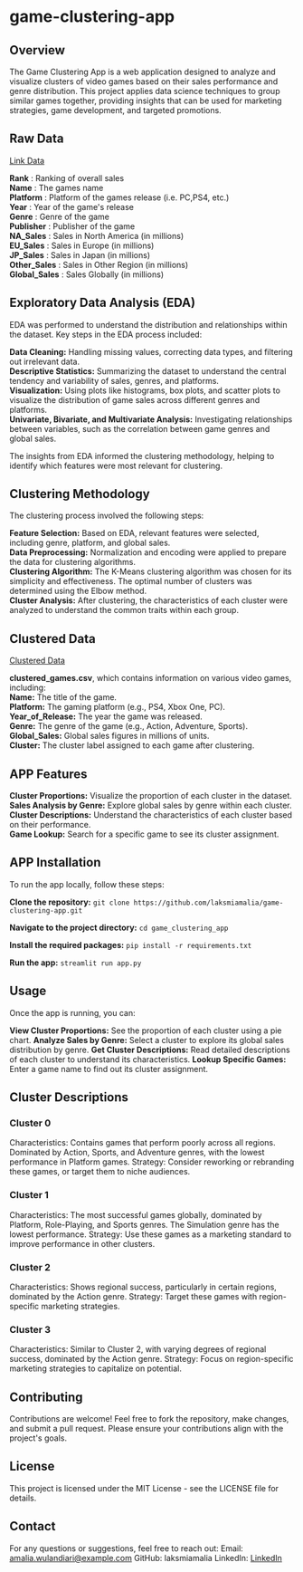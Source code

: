 # game-clustering-app

## Overview
The Game Clustering App is a web application designed to analyze and visualize clusters of video games based on their sales performance and genre distribution. This project applies data science techniques to group similar games together, providing insights that can be used for marketing strategies, game development, and targeted promotions.

## Raw Data
[Link Data](https://www.kaggle.com/datasets/gregorut/videogamesales/data)

**Rank**            : Ranking of overall sales <br/>
**Name**            : The games name <br/>
**Platform**        : Platform of the games release (i.e. PC,PS4, etc.) <br/>
**Year**            : Year of the game's release <br/> 
**Genre**           : Genre of the game <br/> 
**Publisher**       : Publisher of the game <br/> 
**NA_Sales**        : Sales in North America (in millions) <br/>
**EU_Sales**        : Sales in Europe (in millions) <br/>
**JP_Sales**        : Sales in Japan (in millions) <br/>
**Other_Sales**     : Sales in Other Region (in millions) <br/>
**Global_Sales**    : Sales Globally (in millions) <br/>

## Exploratory Data Analysis (EDA)

EDA was performed to understand the distribution and relationships within the dataset. Key steps in the EDA process included:

**Data Cleaning:** Handling missing values, correcting data types, and filtering out irrelevant data. <br/>
**Descriptive Statistics:** Summarizing the dataset to understand the central tendency and variability of sales, genres, and platforms. <br/>
**Visualization:** Using plots like histograms, box plots, and scatter plots to visualize the distribution of game sales across different genres and platforms. <br/>
**Univariate, Bivariate, and Multivariate Analysis:** Investigating relationships between variables, such as the correlation between game genres and global sales.<br/>

The insights from EDA informed the clustering methodology, helping to identify which features were most relevant for clustering.

## Clustering Methodology

The clustering process involved the following steps:

**Feature Selection:** Based on EDA, relevant features were selected, including genre, platform, and global sales. <br/>
**Data Preprocessing:** Normalization and encoding were applied to prepare the data for clustering algorithms. <br/>
**Clustering Algorithm:** The K-Means clustering algorithm was chosen for its simplicity and effectiveness. The optimal number of clusters was determined using the Elbow method. <br/>
**Cluster Analysis:** After clustering, the characteristics of each cluster were analyzed to understand the common traits within each group. <br/>

## Clustered Data
[Clustered Data](https://drive.google.com/file/d/1_dd2OSD1mry7B9h3t-lXI4GQQXGBt23G/view?usp=sharing)

**clustered_games.csv**, which contains information on various video games, including: <br/>
**Name:** The title of the game. <br/>
**Platform:** The gaming platform (e.g., PS4, Xbox One, PC). <br/>
**Year_of_Release:** The year the game was released. <br/>
**Genre:** The genre of the game (e.g., Action, Adventure, Sports). <br/>
**Global_Sales:** Global sales figures in millions of units. <br/>
**Cluster:** The cluster label assigned to each game after clustering. <br/>

## APP Features
**Cluster Proportions:** Visualize the proportion of each cluster in the dataset. <br/>
**Sales Analysis by Genre:** Explore global sales by genre within each cluster. <br/>
**Cluster Descriptions:** Understand the characteristics of each cluster based on their performance. <br/>
**Game Lookup:** Search for a specific game to see its cluster assignment. <br/>

## APP Installation
To run the app locally, follow these steps:

**Clone the repository:**
`git clone https://github.com/laksmiamalia/game-clustering-app.git`

**Navigate to the project directory:**
`cd game_clustering_app`

**Install the required packages:**
`pip install -r requirements.txt`

**Run the app:**
`streamlit run app.py`

## Usage
Once the app is running, you can:

**View Cluster Proportions:** See the proportion of each cluster using a pie chart.
**Analyze Sales by Genre:** Select a cluster to explore its global sales distribution by genre.
**Get Cluster Descriptions:** Read detailed descriptions of each cluster to understand its characteristics.
**Lookup Specific Games:** Enter a game name to find out its cluster assignment.


## Cluster Descriptions
### Cluster 0
Characteristics: Contains games that perform poorly across all regions. Dominated by Action, Sports, and Adventure genres, with the lowest performance in Platform games.
Strategy: Consider reworking or rebranding these games, or target them to niche audiences.

### Cluster 1
Characteristics: The most successful games globally, dominated by Platform, Role-Playing, and Sports genres. The Simulation genre has the lowest performance.
Strategy: Use these games as a marketing standard to improve performance in other clusters.

### Cluster 2
Characteristics: Shows regional success, particularly in certain regions, dominated by the Action genre.
Strategy: Target these games with region-specific marketing strategies.

### Cluster 3
Characteristics: Similar to Cluster 2, with varying degrees of regional success, dominated by the Action genre.
Strategy: Focus on region-specific marketing strategies to capitalize on potential.

## Contributing
Contributions are welcome! Feel free to fork the repository, make changes, and submit a pull request. Please ensure your contributions align with the project's goals.

## License
This project is licensed under the MIT License - see the LICENSE file for details.

## Contact
For any questions or suggestions, feel free to reach out:
Email: amalia.wulandiari@example.com
GitHub: laksmiamalia
LinkedIn: [LinkedIn](https://www.linkedin.com/in/laksmiamalia/)

 
